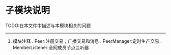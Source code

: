 子模块说明
========================
TODO:在本文件中描述与本模块相关的问题





---
1. 模块注释
. Peer:注册交易；广播交易和消息
. PeerManager:定时生产交易
. MemberListener:全网成员节点监听器